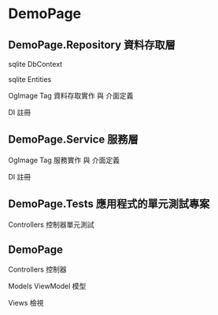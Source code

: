 # DemoPage
## DemoPage.Repository 資料存取層

  sqlite DbContext
  
  sqlite Entities
  
  OgImage Tag 資料存取實作 與 介面定義
  
  DI 註冊
  
## DemoPage.Service 服務層

  OgImage Tag 服務實作 與 介面定義
  
  DI 註冊
  
## DemoPage.Tests 應用程式的單元測試專案

  Controllers 控制器單元測試
  
## DemoPage

  Controllers 控制器
  
  Models ViewModel 模型
  
  Views 檢視
  
